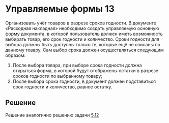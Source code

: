 # Управляемые формы 13

Организовать учёт товаров в разрезе сроков годности. В документе «Расходная накладная» необходимо создать управляемую основную форму документа, в которой пользователь должен иметь возможность выбирать товар, его срок годности и количество. Сроки годности для выбора должны быть доступны только те, которые ещё не списаны по данному товару. Сам выбор срока должен осуществляться следующим образом:
1. После выбора товара, при выборе срока годности должна открыться форма, в которой будут отображены остатки в разрезе сроков годности по выбранному товару;
2. После выбора срока годности, в документ должен подставиться срок годности и количество, равное остатку.

## Решение

Решение аналогично решению задачи [5.12](https://github.com/SpaceHead1C/Spec/blob/master/doc/5.12.md)
